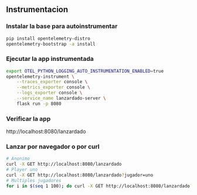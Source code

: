 
## Instrumentacion

### Instalar la base para autoinstrumentar
```bash
pip install opentelemetry-distro
opentelemetry-bootstrap -a install
```


### Ejecutar la app instrumentada
```bash
export OTEL_PYTHON_LOGGING_AUTO_INSTRUMENTATION_ENABLED=true
opentelemetry-instrument \
    --traces_exporter console \
    --metrics_exporter console \
    --logs_exporter console \
    --service_name lanzardado-server \
    flask run -p 8080
```

### Verificar la app
http://localhost:8080/lanzardado

### Lanzar por navegador o por curl
```bash
# Anonimo
curl -X GET http://localhost:8080/lanzardado
# Player uno
curl -X GET http://localhost:8080/lanzardado?jugador=uno
# Multiples jugadores
for i in $(seq 1 100); do curl -X GET http://localhost:8080/lanzardado?jugador=$i; done
```
